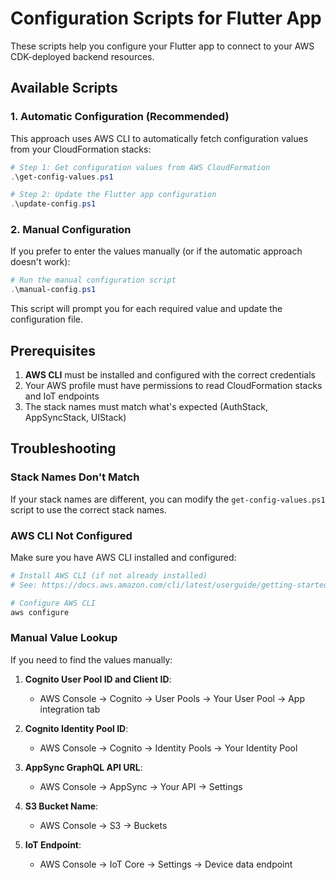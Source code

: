 # Configuration Scripts for Flutter App

These scripts help you configure your Flutter app to connect to your AWS CDK-deployed backend resources.

## Available Scripts

### 1. Automatic Configuration (Recommended)

This approach uses AWS CLI to automatically fetch configuration values from your CloudFormation stacks:

```powershell
# Step 1: Get configuration values from AWS CloudFormation
.\get-config-values.ps1

# Step 2: Update the Flutter app configuration
.\update-config.ps1
```

### 2. Manual Configuration

If you prefer to enter the values manually (or if the automatic approach doesn't work):

```powershell
# Run the manual configuration script
.\manual-config.ps1
```

This script will prompt you for each required value and update the configuration file.

## Prerequisites

1. **AWS CLI** must be installed and configured with the correct credentials
2. Your AWS profile must have permissions to read CloudFormation stacks and IoT endpoints
3. The stack names must match what's expected (AuthStack, AppSyncStack, UIStack)

## Troubleshooting

### Stack Names Don't Match

If your stack names are different, you can modify the `get-config-values.ps1` script to use the correct stack names.

### AWS CLI Not Configured

Make sure you have AWS CLI installed and configured:

```powershell
# Install AWS CLI (if not already installed)
# See: https://docs.aws.amazon.com/cli/latest/userguide/getting-started-install.html

# Configure AWS CLI
aws configure
```

### Manual Value Lookup

If you need to find the values manually:

1. **Cognito User Pool ID and Client ID**: 
   - AWS Console → Cognito → User Pools → Your User Pool → App integration tab

2. **Cognito Identity Pool ID**:
   - AWS Console → Cognito → Identity Pools → Your Identity Pool

3. **AppSync GraphQL API URL**:
   - AWS Console → AppSync → Your API → Settings

4. **S3 Bucket Name**:
   - AWS Console → S3 → Buckets

5. **IoT Endpoint**:
   - AWS Console → IoT Core → Settings → Device data endpoint